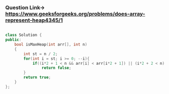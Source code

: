 ### Question Link-> https://www.geeksforgeeks.org/problems/does-array-represent-heap4345/1

```cpp

class Solution {
public:
    bool isMaxHeap(int arr[], int n)
    {
        int st = n / 2;
        for(int i = st; i >= 0; --i){
            if((i*2 + 1 < n && arr[i] < arr[i*2 + 1]) || (i*2 + 2 < n) && arr[i] < arr[i*2 + 2])
                return false;
        }
        return true;
    }
};
```
